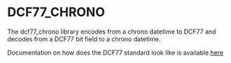 # DCF77_CHRONO
The dcf77_chrono library encodes from a chrono datetime to DCF77 and decodes from a DCF77 bit field to a chrono datetime.

Documentation on how does the DCF77 standard look like is available [here](https://www.cyber-sciences.com/wp-content/uploads/2019/01/TN-103_DCF77.pdf)
